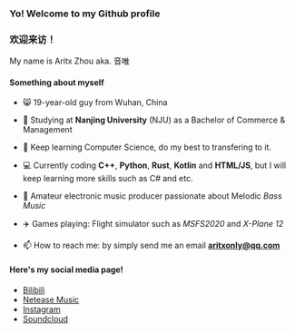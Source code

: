 ### Yo! Welcome to my Github profile

### 欢迎来访！

My name is Aritx Zhou aka. 音唯

#### Something about myself

- 😸 19-year-old guy from Wuhan, China

- 📖 Studying at **Nanjing University** (NJU) as a Bachelor of Commerce & Management

- 💪 Keep learning Computer Science, do my best to transfering to it.

- 💻 Currently coding **C++**, **Python**, **Rust**, **Kotlin** and **HTML/JS**, but I will keep learning more skills such as C# and etc.

- 🎹 Amateur electronic music producer passionate about Melodic *Bass Music*

- ✈️ Games playing: Flight simulator such as *MSFS2020* and *X-Plane 12*

- 📫 How to reach me: by simply send me an email **aritxonly@qq.com**

#### Here's my social media page!

- [Bilibili](https://space.bilibili.com/283375530)
- [Netease Music](https://music.163.com/#/artist?id=34279798)
- [Instagram](https://www.instagram.com/aritxonly_music)
- [Soundcloud](https://soundcloud.com/aritx-zhou)


<!--
**AritxOnly/AritxOnly** is a ✨ _special_ ✨ repository because its `README.md` (this file) appears on your GitHub profile.

Here are some ideas to get you started:

- 🔭 I’m currently working on ...
- 🌱 I’m currently learning ...
- 👯 I’m looking to collaborate on ...
- 🤔 I’m looking for help with ...
- 💬 Ask me about ...
- 📫 How to reach me: ...
- 😄 Pronouns: ...
- ⚡ Fun fact: ...
-->

